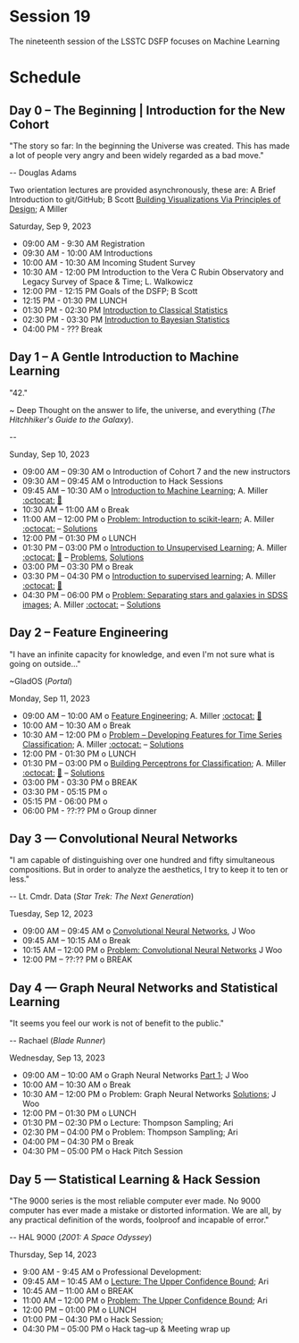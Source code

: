   # Session 19

The nineteenth session of the LSSTC DSFP focuses on Machine Learning

# Schedule

## Day 0 – The Beginning | Introduction for the New Cohort

"The story so far: In the beginning the Universe was created. This has made a lot of people very angry and been widely regarded as a bad move."

-- Douglas Adams 

Two orientation lectures are provided asynchronously, these are:
A Brief Introduction to git/GitHub; B Scott 
[Building Visualizations Via Principles of Design](Day0/TooBriefVisualization.ipynb); A Miller


Saturday, Sep 9, 2023 
* 09:00 AM - 9:30 AM Registration
* 09:30 AM - 10:00 AM Introductions
* 10:00 AM - 10:30 AM Incoming Student Survey 
* 10:30 AM - 12:00 PM Introduction to the Vera C Rubin Observatory and Legacy Survey of Space & Time; L. Walkowicz
* 12:00 PM - 12:15 PM Goals of the DSFP; B Scott
* 12:15 PM - 01:30 PM LUNCH 
* 01:30 PM - 02:30 PM [Introduction to Classical Statistics]()
* 02:30 PM - 03:30 PM [Introduction to Bayesian Statistics]()
* 04:00 PM - ??? Break
 
## Day 1 – A Gentle Introduction to Machine Learning 

"42."

~ Deep Thought on the answer to life, the universe, and everything (*The Hitchhiker's Guide to the Galaxy*). 

-- 

Sunday, Sep 10, 2023

 * 09:00 AM – 09:30 AM  o  Introduction of Cohort 7 and the new instructors
 * 09:30 AM – 09:45 AM  o  Introduction to Hack Sessions
 * 09:45 AM – 10:30 AM  o  [Introduction to Machine Learning](Day1/IntroductionToMachineLearning.ipynb); A. Miller [:octocat:](https://github.com/adamamiller) [:movie_camera:](https://youtu.be/Aku6QbRXZR4)
 * 10:30 AM – 11:00 AM  o  Break
 * 11:00 AM – 12:00 PM  o  [Problem: Introduction to scikit-learn](Day1/IntroToScikitLearn.ipynb); A. Miller [:octocat:](https://github.com/adamamiller) – [Solutions](Day1/IntroToScikitLearnSolutions.ipynb)
 * 12:00 PM – 01:30 PM  o  LUNCH
 * 01:30 PM – 03:00 PM  o  [Introduction to Unsupervised Learning](Day1/IntroductionToUnsupervisedLearning.ipynb); A. Miller [:octocat:](https://github.com/adamamiller) [:movie_camera:](https://youtu.be/6wel-K10OkI) – [Problems](Day1/Clustering.ipynb), [Solutions](Day1/ClusteringSolutions.ipynb)
 * 03:00 PM – 03:30 PM  o  Break
 * 03:30 PM – 04:30 PM  o [Introduction to supervised learning](Day1/IntroductionToSupervisedMachineLearning.ipynb); A. Miller [:octocat:](https://github.com/adamamiller) [:movie_camera:](https://youtu.be/KtIUGQLgXyo)
 * 04:30 PM – 06:00 PM  o  [Problem: Separating stars and galaxies in SDSS images](Day1/SeparatingStarsAndGalaxies.ipynb); A. Miller [:octocat:](https://github.com/adamamiller) – [Solutions](Day1/SeparatingStarsAndGalaxiesSolutions.ipynb)
 
## Day 2 – Feature Engineering 

"I have an infinite capacity for knowledge, and even I'm not sure what is going on outside..."

~GladOS (*Portal*)


Monday, Sep 11, 2023
 * 09:00 AM – 10:00 AM  o [Feature Engineering](Day2/FeatureEngineering.ipynb); A. Miller [:octocat:](https://github.com/adamamiller) [:movie_camera:](https://youtu.be/Lpp-BErTC_0)
 * 10:00 AM – 10:30 AM  o  Break
 * 10:30 AM – 12:00 PM  o  [Problem – Developing Features for Time Series Classification](Day2/FeatureEngineering.ipynb); A. Miller [:octocat:](https://github.com/adamamiller) – [Solutions](Day2/FeatureEngineeringSolutions.ipynb)
* 12:00 PM - 01:30 PM o LUNCH 
 * 01:30 PM – 03:00 PM  o  [Building Perceptrons for Classification](Day2/BuildingPerceptronsForClassification.ipynb); A. Miller [:octocat:](https://github.com/adamamiller) [:movie_camera:](https://youtu.be/qZ-_WRIsbYI) – [Solutions](BuildingPerceptronsForClassificationSolutions.ipynb)
* 03:00 PM - 03:30 PM o BREAK 
* 03:30 PM - 05:15 PM o 
* 05:15 PM - 06:00 PM o 
* 06:00 PM - ??:?? PM o Group dinner 
 
## Day 3 — Convolutional Neural Networks 

"I am capable of distinguishing over one hundred and fifty simultaneous compositions. But in order to analyze the aesthetics, I try to keep it to ten or less."

-- Lt. Cmdr. Data (*Star Trek: The Next Generation*)

Tuesday, Sep 12, 2023
* 09:00 AM – 09:45 AM o  [Convolutional Neural Networks](), J Woo 
* 09:45 AM – 10:15 AM o Break 
* 10:15 AM – 12:00 PM o  [Problem: Convolutional Neural Networks]() J Woo
* 12:00 PM – ??:?? PM o BREAK 

## Day 4 — Graph Neural Networks and Statistical Learning 

"It seems you feel our work is not of benefit to the public."

-- Rachael (*Blade Runner*)

Wednesday, Sep 13, 2023 
* 09:00 AM – 10:00 AM o Graph Neural Networks [Part 1](); J Woo
* 10:00 AM – 10:30 AM o Break 
* 10:30 AM – 12:00 PM o Problem: Graph Neural Networks [Solutions](); J Woo
* 12:00 PM – 01:30 PM o LUNCH 
* 01:30 PM – 02:30 PM o Lecture: Thompson Sampling; Ari
* 02:30 PM – 04:00 PM o Problem: Thompson Sampling; Ari 
* 04:00 PM – 04:30 PM o Break 
* 04:30 PM – 05:00 PM o Hack Pitch Session  
 
## Day 5 — Statistical Learning & Hack Session

"The 9000 series is the most reliable computer ever made. No 9000 computer has ever made a mistake or distorted information. We are all, by any practical definition of the words, foolproof and incapable of error."

-- HAL 9000 (*2001: A Space Odyssey*)

Thursday, Sep 14, 2023
* 9:00 AM - 9:45 AM o Professional Development: 
* 09:45 AM – 10:45 AM o [Lecture: The Upper Confidence Bound](); Ari
* 10:45 AM – 11:00 AM o BREAK 
* 11:00 AM – 12:00 PM o [Problem: The Upper Confidence Bound](); Ari
* 12:00 PM – 01:00 PM o LUNCH 
* 01:00 PM – 04:30 PM o Hack Session;  
* 04:30 PM – 05:00 PM o Hack tag–up & Meeting wrap up 
